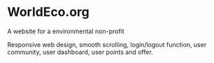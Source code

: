 # WorldEco.org
A website for a environmental non-profit

Responsive web design, smooth scrolling, login/logout function, user community, user dashboard, user points and offer.
